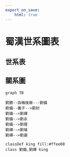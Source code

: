 ```yaml
---
export_on_save:
    html: true
---
```


# 蜀漢世系圖表

## 世系表



## 關系圖

```mermaid
graph TB

劉勝--自稱後裔---劉備
劉備--養子-->劉封
劉備-->劉禪
劉備-->劉永
劉備-->劉理
劉禪-->劉璿
劉禪-->劉諶

classDef king fill:#ffee00
class 劉備,劉禪 king
```